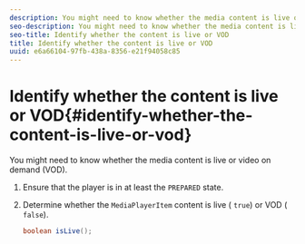 ```yaml
---
description: You might need to know whether the media content is live or video on demand (VOD).
seo-description: You might need to know whether the media content is live or video on demand (VOD).
seo-title: Identify whether the content is live or VOD
title: Identify whether the content is live or VOD
uuid: e6a66104-97fb-438a-8356-e21f94058c85
---
```


# Identify whether the content is live or VOD{#identify-whether-the-content-is-live-or-vod}

You might need to know whether the media content is live or video on demand (VOD).

1. Ensure that the player is in at least the `PREPARED` state.
1. Determine whether the `MediaPlayerItem` content is live ( `true`) or VOD ( `false`).

   ```java
   boolean isLive();
   ```

